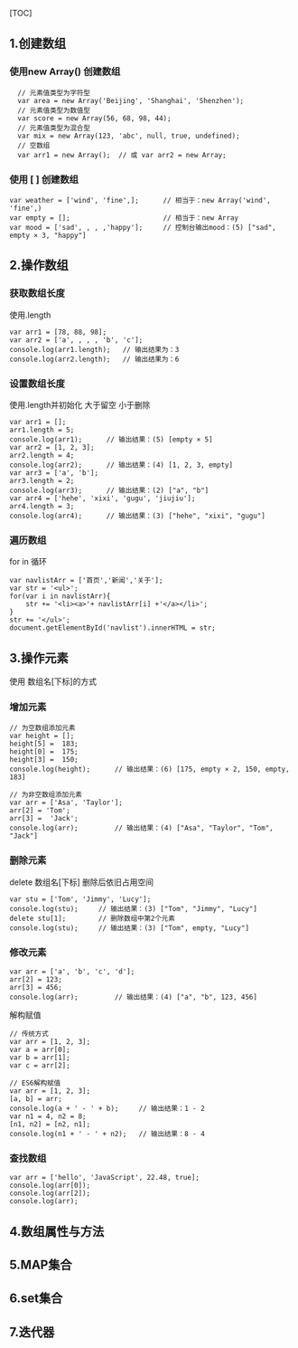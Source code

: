 [TOC]

## 1.创建数组

### 使用new Array() 创建数组

```
  // 元素值类型为字符型
  var area = new Array('Beijing', 'Shanghai', 'Shenzhen');
  // 元素值类型为数值型
  var score = new Array(56, 68, 98, 44);
  // 元素值类型为混合型
  var mix = new Array(123, 'abc', null, true, undefined);
  // 空数组
  var arr1 = new Array();  // 或 var arr2 = new Array;
```

### 使用 [ ] 创建数组

```
var weather = ['wind', 'fine',];      // 相当于：new Array('wind', 'fine',)
var empty = [];                       // 相当于：new Array
var mood = ['sad', , , ,'happy'];     // 控制台输出mood：(5) ["sad", empty × 3, "happy"]
```

## 2.操作数组
### 获取数组长度
使用.length

```
var arr1 = [78, 88, 98];
var arr2 = ['a', , , , 'b', 'c'];
console.log(arr1.length);   // 输出结果为：3
console.log(arr2.length);   // 输出结果为：6
```

### 设置数组长度
使用.length并初始化
大于留空
小于删除
 
```
var arr1 = [];
arr1.length = 5;
console.log(arr1);      // 输出结果：(5) [empty × 5]
var arr2 = [1, 2, 3];
arr2.length = 4; 
console.log(arr2);      // 输出结果：(4) [1, 2, 3, empty]
var arr3 = ['a', 'b'];
arr3.length = 2; 
console.log(arr3);      // 输出结果：(2) ["a", "b"]
var arr4 = ['hehe', 'xixi', 'gugu', 'jiujiu'];
arr4.length = 3; 
console.log(arr4);      // 输出结果：(3) ["hehe", "xixi", "gugu"]
```

### 遍历数组
for in 循环
```
var navlistArr = ['首页','新闻','关于'];
var str = '<ul>';
for(var i in navlistArr){
    str += '<li><a>'+ navlistArr[i] +'</a></li>';
}
str += '</ul>';
document.getElementById('navlist').innerHTML = str;
```

## 3.操作元素

使用 数组名\[下标]的方式

### 增加元素

```
// 为空数组添加元素
var height = [];
height[5] =  183;
height[0] =  175;
height[3] =  150;
console.log(height);      // 输出结果：(6) [175, empty × 2, 150, empty, 183]

// 为非空数组添加元素
var arr = ['Asa', 'Taylor'];
arr[2] = 'Tom';
arr[3] =  'Jack';
console.log(arr);         // 输出结果：(4) ["Asa", "Taylor", "Tom", "Jack"]
```

### 删除元素

delete 数组名\[下标]
删除后依旧占用空间

```
var stu = ['Tom', 'Jimmy', 'Lucy'];
console.log(stu);     // 输出结果：(3) ["Tom", "Jimmy", "Lucy"]
delete stu[1];        // 删除数组中第2个元素
console.log(stu);     // 输出结果：(3) ["Tom", empty, "Lucy"]
```

### 修改元素

```
var arr = ['a', 'b', 'c', 'd'];
arr[2] = 123;
arr[3] = 456;
console.log(arr);         // 输出结果：(4) ["a", "b", 123, 456]
```

解构赋值
```
// 传统方式
var arr = [1, 2, 3];
var a = arr[0];
var b = arr[1];
var c = arr[2];
```
```
// ES6解构赋值
var arr = [1, 2, 3];
[a, b] = arr;
console.log(a + ' - ' + b);     // 输出结果：1 - 2
var n1 = 4, n2 = 8;
[n1, n2] = [n2, n1];
console.log(n1 + ' - ' + n2);   // 输出结果：8 - 4
```


### 查找数组

```
var arr = ['hello', 'JavaScript', 22.48, true];
console.log(arr[0]);
console.log(arr[2]);
console.log(arr);
```

## 4.数组属性与方法


## 5.MAP集合


## 6.set集合



## 7.迭代器


